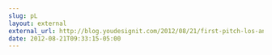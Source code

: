 ```yaml
---
slug: pL
layout: external
external_url: http://blog.youdesignit.com/2012/08/21/first-pitch-los-angeles-dodgers/
date: 2012-08-21T09:33:15-05:00
---
```

